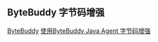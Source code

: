 ## ByteBuddy 字节码增强 
[ByteBuddy](https://github.com/raphw/byte-buddy)
[使用ByteBuddy Java Agent 字节码增强](https://www.jianshu.com/p/fe1448bf7d31)